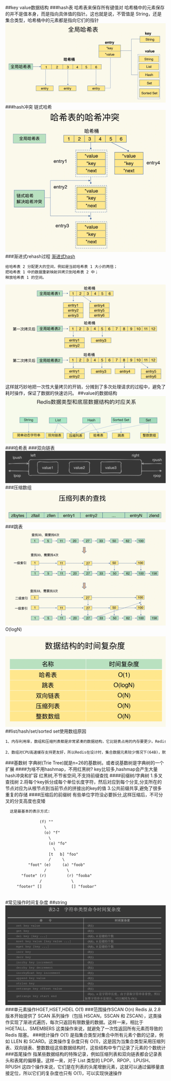 ##key value数据结构
###hash表
哈希表来保存所有键值对
哈希桶中的元素保存的并不是值本身，而是指向具体值的指针。这也就是说，不管值是 String，还是集合类型，哈希桶中的元素都是指向它们的指针
![](.z_04_分布式_redis_数据结构_images/f44fa9b9.png)
###hash冲突
链式哈希
![](.z_04_分布式_redis_数据结构_images/9fc9194f.png)
###渐进式rehash过程
[渐进式hash](http://redisbook.com/preview/dict/incremental_rehashing.html)
```asp
给哈希表 2 分配更大的空间，例如是当前哈希表 1 大小的两倍；
把哈希表 1 中的数据重新映射并拷贝到哈希表 2 中；
释放哈希表 1 的空间。
```
![](.z_04_分布式_redis_数据结构_images/f895d503.png)
这样就巧妙地把一次性大量拷贝的开销，分摊到了多次处理请求的过程中，避免了耗时操作，保证了数据的快速访问。
##value的数据结构
![](.z_04_分布式_redis_数据结构_images/46242eab.png)
###哈希表
###双向链表
![](.z_04_分布式_redis_01_数据结构_hash_跳表_压缩数组_高效性_images/1fc26b3d.png)
###压缩数组
![](.z_04_分布式_redis_数据结构_images/0b523842.png)
###跳表
[](https://zhuanlan.zhihu.com/p/101143158/)
![](.z_04_分布式_redis_数据结构_images/6f486046.png)
O(logN)

![](.z_04_分布式_redis_数据结构_images/0da664bd.png)
##list/hash/set/sorted set使用数组原因
```asp
1、内存利用率，数组和压缩列表都是非常紧凑的数据结构，它比链表占用的内存要更少。Redis是内存数据库，大量数据存到内存中，此时需要做尽可能的优化，提高内存的利用率。

2、数组对CPU高速缓存支持更友好，所以Redis在设计时，集合数据元素较少情况下(64B)，默认采用内存紧凑排列的方式存储，同时利用CPU高速缓存不会降低访问速度。当数据元素超过设定阈值后，避免查询时间复杂度太高，转为哈希和跳表数据结构存储，保证查询效率。
```
###基数树
字典树(Trie Tree)就是n=26的基数树。或者说基数树是字典树的一个扩展
[](https://cloud.tencent.com/developer/article/1597128)
[](https://juejin.cn/post/6933244263241089037)
####为啥不用hashmap，不用红黑树?
key比较多,hashmap会产生大量hash冲突和扩容
红黑树,不节省空间,不支持前缀查找
####前缀树/字典树
1.多叉查找树
2.将每个key拆分成每个单位长度字符，然后对应到每个分支,分支所在的节点对应为从根节点到当前节点的拼接出的key的值
3.公共前缀共享,避免了很多重复的存储
####压缩后的前缀树
有些单位字符没必要拆分,这样压缩后，不可分叉的分支高度也变矮
```asp
  这是最基本的表示方式:
 
               (f) ""
                 \
                 (o) "f"
                   \
                   (o) "fo"
                     \
                   [t   b] "foo"
                   /     \
          "foot" (e)     (a) "foob"
                 /         \
       "foote" (r)         (r) "fooba"
               /             \
     "footer" []             [] "foobar"
 

```
#常见操作时间复杂度
##string
![](.z_04_分布式_redis_01_核心功能_源码分析_string_数据结构转换_list_set_sortedset_hash_pipeline_原子操作lua_事务_数据库_images/b8d1b878.png)
###单元素操作HGET,HSET,HDEL
O(1)
###范围操作SCAN
O(n)
Redis 从 2.8 版本开始提供了 SCAN 系列操作（包括 HSCAN，SSCAN 和 ZSCAN），这类操作实现了渐进式遍历，每次只返回有限数量的数据。这样一来，相比于 HGETALL、SMEMBERS 这类操作来说，就避免了一次性返回所有元素而导致的 Redis 阻塞。
###统计操作
O(1)
是指集合类型对集合中所有元素个数的记录，例如 LLEN 和 SCARD。这类操作复杂度只有 O(1)，这是因为当集合类型采用压缩列表、双向链表、整数数组这些数据结构时，这些结构中专门记录了元素的个数统计
###首尾操作
指某些数据结构的特殊记录，例如压缩列表和双向链表都会记录表头和表尾的偏移量。这样一来，对于 List 类型的 LPOP、RPOP、LPUSH、RPUSH 这四个操作来说，它们是在列表的头尾增删元素，这就可以通过偏移量直接定位，所以它们的复杂度也只有 O(1)，可以实现快速操作
